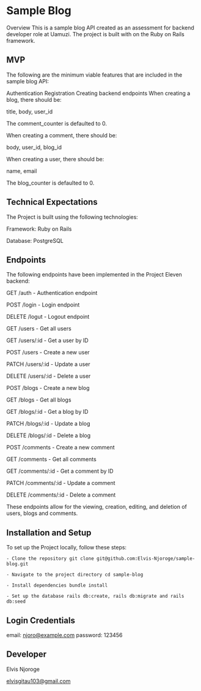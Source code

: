 
# Sample Blog
Overview
This is a sample blog API created as an assessment for  backend developer role at Uamuzi. The project is built with on the Ruby on Rails framework.


## MVP
The following are the minimum viable features that are included in the sample blog API:

Authentication
Registration
Creating backend endpoints
When creating a blog, there should be:

title,
body,
user_id

The comment_counter is defaulted to 0.

When creating a comment, there should be:

body,
user_id,
blog_id

When creating a user, there should be:

name,
email

The blog_counter is defaulted to 0.
## Technical Expectations
The Project is built using the following technologies:

Framework: Ruby on Rails

Database: PostgreSQL

## Endpoints
The following endpoints have been implemented in the Project Eleven backend:

GET /auth - Authentication endpoint

POST /login - Login endpoint

DELETE /logut - Logout endpoint

GET /users - Get all users

GET /users/:id - Get a user by ID

POST /users - Create a new user

PATCH /users/:id - Update a user

DELETE /users/:id - Delete a user

POST /blogs - Create a new blog

GET /blogs - Get all blogs

GET /blogs/:id - Get a blog by ID

PATCH /blogs/:id - Update a blog

DELETE /blogs/:id - Delete a blog

POST /comments - Create a new comment

GET /comments - Get all comments

GET /comments/:id - Get a comment by ID

PATCH /comments/:id - Update a comment

DELETE /comments/:id - Delete a comment

These endpoints allow for the viewing, creation, editing, and deletion of users, blogs and comments.

## Installation and Setup
To set up the Project locally, follow these steps:

    - Clone the repository git clone git@github.com:Elvis-Njoroge/sample-blog.git

    - Navigate to the project directory cd sample-blog

    - Install dependencies bundle install
    
    - Set up the database rails db:create, rails db:migrate and rails db:seed


## Login Credentials

email: njoro@example.com
password: 123456
## Developer
Elvis Njoroge

elvisgitau103@gmail.com
